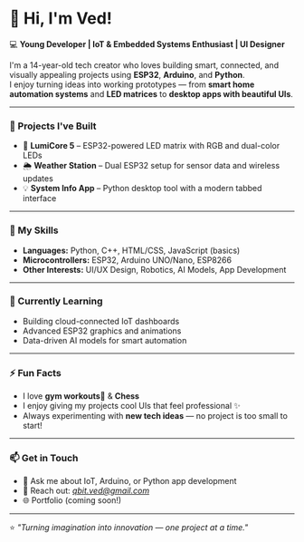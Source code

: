 # 👋 Hi, I'm Ved!

💻 **Young Developer | IoT & Embedded Systems Enthusiast | UI Designer**

I'm a 14-year-old tech creator who loves building smart, connected, and visually appealing projects using **ESP32**, **Arduino**, and **Python**.  
I enjoy turning ideas into working prototypes — from **smart home automation systems** and **LED matrices** to **desktop apps with beautiful UIs**.

---

### 🚀 Projects I've Built
- 🌈 **LumiCore 5** – ESP32-powered LED matrix with RGB and dual-color LEDs  
- 🌦 **Weather Station** – Dual ESP32 setup for sensor data and wireless updates  
- 💡 **System Info App** – Python desktop tool with a modern tabbed interface

---

### 🧠 My Skills
- **Languages:** Python, C++, HTML/CSS, JavaScript (basics)  
- **Microcontrollers:** ESP32, Arduino UNO/Nano, ESP8266  
- **Other Interests:** UI/UX Design, Robotics, AI Models, App Development  

---

### 🌱 Currently Learning
- Building cloud-connected IoT dashboards  
- Advanced ESP32 graphics and animations  
- Data-driven AI models for smart automation  

---

### ⚡ Fun Facts
- I love **gym workouts**💪 & **Chess** 
- I enjoy giving my projects cool UIs that feel professional ✨  
- Always experimenting with **new tech ideas** — no project is too small to start!  

---

### 📫 Get in Touch
- 💬 Ask me about IoT, Arduino, or Python app development  
- 📧 Reach out: *qbit.ved@gmail.com* 
- 🌐 Portfolio (coming soon!)  

---

⭐️ *"Turning imagination into innovation — one project at a time."*
